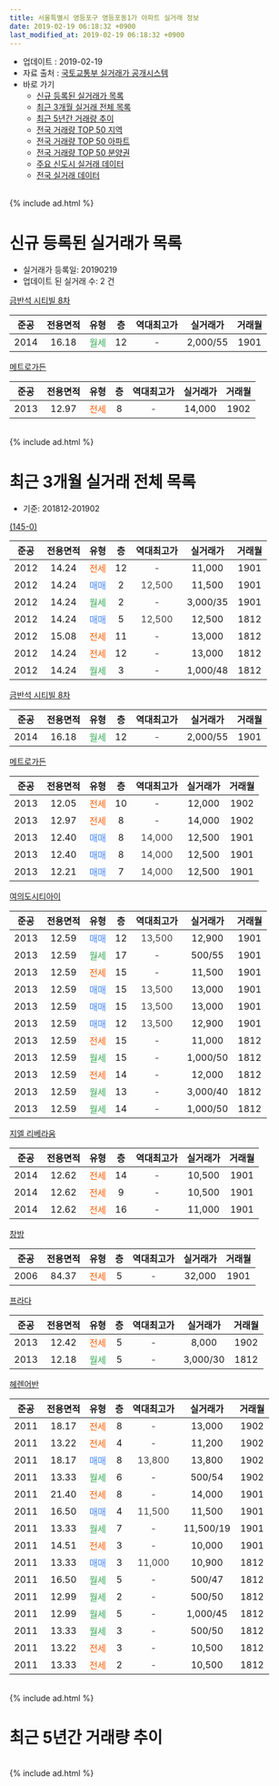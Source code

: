 ```yaml
---
title: 서울특별시 영등포구 영등포동1가 아파트 실거래 정보
date: 2019-02-19 06:18:32 +0900
last_modified_at: 2019-02-19 06:18:32 +0900
---
```


* 업데이트 : 2019-02-19
* 자료 출처 : [국토교통부 실거래가 공개시스템](http://rt.molit.go.kr)
* 바로 가기
    * [신규 등록된 실거래가 목록](#신규-등록된-실거래가-목록)
    * [최근 3개월 실거래 전체 목록](#최근-3개월-실거래-전체-목록)
    * [최근 5년간 거래량 추이](#최근-5년간-거래량-추이)
    * [전국 거래량 TOP 50 지역](https://inasie.github.io/apt-trade-info/최근-3개월-전국에서-가장-거래가-많이-발생한-지역)
    * [전국 거래량 TOP 50 아파트](https://inasie.github.io/apt-trade-info/최근-3개월-전국에서-가장-거래가-많이-발생한-아파트)
    * [전국 거래량 TOP 50 분양권](https://inasie.github.io/apt-trade-info/최근-3개월-전국에서-가장-거래가-많이-발생한-분양권)
    * [주요 신도시 실거래 데이터](https://inasie.github.io/apt-trade-info/주요-신도시)
    * [전국 실거래 데이터](https://inasie.github.io/apt-trade-info/전국)
<br>
{% include ad.html %}
<br>

# 신규 등록된 실거래가 목록
* 실거래가 등록일: 20190219
* 업데이트 된 실거래 수: 2 건


[금반석 시티빌 8차](https://search.naver.com/search.naver?query=%EC%84%9C%EC%9A%B8%ED%8A%B9%EB%B3%84%EC%8B%9C+%EC%98%81%EB%93%B1%ED%8F%AC%EA%B5%AC+%EC%98%81%EB%93%B1%ED%8F%AC%EB%8F%991%EA%B0%80+%EA%B8%88%EB%B0%98%EC%84%9D+%EC%8B%9C%ED%8B%B0%EB%B9%8C+8%EC%B0%A8)

|준공|전용면적|유형|층|역대최고가|실거래가|거래월|
|:---:|:---:|:---:|:---:|:---:|:---:|:---:|
|2014|16.18|<span style="color:#34a853">월세</span>|12|<span style="color:#444444">-</span>|2,000/55|1901|

[메트로가든](https://search.naver.com/search.naver?query=%EC%84%9C%EC%9A%B8%ED%8A%B9%EB%B3%84%EC%8B%9C+%EC%98%81%EB%93%B1%ED%8F%AC%EA%B5%AC+%EC%98%81%EB%93%B1%ED%8F%AC%EB%8F%991%EA%B0%80+%EB%A9%94%ED%8A%B8%EB%A1%9C%EA%B0%80%EB%93%A0)

|준공|전용면적|유형|층|역대최고가|실거래가|거래월|
|:---:|:---:|:---:|:---:|:---:|:---:|:---:|
|2013|12.97|<span style="color:#ff5a00">전세</span>|8|<span style="color:#444444">-</span>|14,000|1902|


<br>
{% include ad.html %}
<br>

# 최근 3개월 실거래 전체 목록
* 기준: 201812-201902


[(145-0)](https://search.naver.com/search.naver?query=%EC%84%9C%EC%9A%B8%ED%8A%B9%EB%B3%84%EC%8B%9C+%EC%98%81%EB%93%B1%ED%8F%AC%EA%B5%AC+%EC%98%81%EB%93%B1%ED%8F%AC%EB%8F%991%EA%B0%80+%28145-0%29)

|준공|전용면적|유형|층|역대최고가|실거래가|거래월|
|:---:|:---:|:---:|:---:|:---:|:---:|:---:|
|2012|14.24|<span style="color:#ff5a00">전세</span>|12|<span style="color:#444444">-</span>|11,000|1901|
|2012|14.24|<span style="color:#4285f3">매매</span>|2|<span style="color:#444444">12,500</span>|11,500|1901|
|2012|14.24|<span style="color:#34a853">월세</span>|2|<span style="color:#444444">-</span>|3,000/35|1901|
|2012|14.24|<span style="color:#4285f3">매매</span>|5|<span style="color:#444444">12,500</span>|12,500|1812|
|2012|15.08|<span style="color:#ff5a00">전세</span>|11|<span style="color:#444444">-</span>|13,000|1812|
|2012|14.24|<span style="color:#ff5a00">전세</span>|12|<span style="color:#444444">-</span>|13,000|1812|
|2012|14.24|<span style="color:#34a853">월세</span>|3|<span style="color:#444444">-</span>|1,000/48|1812|

[금반석 시티빌 8차](https://search.naver.com/search.naver?query=%EC%84%9C%EC%9A%B8%ED%8A%B9%EB%B3%84%EC%8B%9C+%EC%98%81%EB%93%B1%ED%8F%AC%EA%B5%AC+%EC%98%81%EB%93%B1%ED%8F%AC%EB%8F%991%EA%B0%80+%EA%B8%88%EB%B0%98%EC%84%9D+%EC%8B%9C%ED%8B%B0%EB%B9%8C+8%EC%B0%A8)

|준공|전용면적|유형|층|역대최고가|실거래가|거래월|
|:---:|:---:|:---:|:---:|:---:|:---:|:---:|
|2014|16.18|<span style="color:#34a853">월세</span>|12|<span style="color:#444444">-</span>|2,000/55|1901|

[메트로가든](https://search.naver.com/search.naver?query=%EC%84%9C%EC%9A%B8%ED%8A%B9%EB%B3%84%EC%8B%9C+%EC%98%81%EB%93%B1%ED%8F%AC%EA%B5%AC+%EC%98%81%EB%93%B1%ED%8F%AC%EB%8F%991%EA%B0%80+%EB%A9%94%ED%8A%B8%EB%A1%9C%EA%B0%80%EB%93%A0)

|준공|전용면적|유형|층|역대최고가|실거래가|거래월|
|:---:|:---:|:---:|:---:|:---:|:---:|:---:|
|2013|12.05|<span style="color:#ff5a00">전세</span>|10|<span style="color:#444444">-</span>|12,000|1902|
|2013|12.97|<span style="color:#ff5a00">전세</span>|8|<span style="color:#444444">-</span>|14,000|1902|
|2013|12.40|<span style="color:#4285f3">매매</span>|8|<span style="color:#444444">14,000</span>|12,500|1901|
|2013|12.40|<span style="color:#4285f3">매매</span>|8|<span style="color:#444444">14,000</span>|12,500|1901|
|2013|12.21|<span style="color:#4285f3">매매</span>|7|<span style="color:#444444">14,000</span>|12,500|1901|

[여의도시티아이](https://search.naver.com/search.naver?query=%EC%84%9C%EC%9A%B8%ED%8A%B9%EB%B3%84%EC%8B%9C+%EC%98%81%EB%93%B1%ED%8F%AC%EA%B5%AC+%EC%98%81%EB%93%B1%ED%8F%AC%EB%8F%991%EA%B0%80+%EC%97%AC%EC%9D%98%EB%8F%84%EC%8B%9C%ED%8B%B0%EC%95%84%EC%9D%B4)

|준공|전용면적|유형|층|역대최고가|실거래가|거래월|
|:---:|:---:|:---:|:---:|:---:|:---:|:---:|
|2013|12.59|<span style="color:#4285f3">매매</span>|12|<span style="color:#444444">13,500</span>|12,900|1901|
|2013|12.59|<span style="color:#34a853">월세</span>|17|<span style="color:#444444">-</span>|500/55|1901|
|2013|12.59|<span style="color:#ff5a00">전세</span>|15|<span style="color:#444444">-</span>|11,500|1901|
|2013|12.59|<span style="color:#4285f3">매매</span>|15|<span style="color:#444444">13,500</span>|13,000|1901|
|2013|12.59|<span style="color:#4285f3">매매</span>|15|<span style="color:#444444">13,500</span>|13,000|1901|
|2013|12.59|<span style="color:#4285f3">매매</span>|12|<span style="color:#444444">13,500</span>|12,900|1901|
|2013|12.59|<span style="color:#ff5a00">전세</span>|15|<span style="color:#444444">-</span>|11,000|1812|
|2013|12.59|<span style="color:#34a853">월세</span>|15|<span style="color:#444444">-</span>|1,000/50|1812|
|2013|12.59|<span style="color:#ff5a00">전세</span>|14|<span style="color:#444444">-</span>|12,000|1812|
|2013|12.59|<span style="color:#34a853">월세</span>|13|<span style="color:#444444">-</span>|3,000/40|1812|
|2013|12.59|<span style="color:#34a853">월세</span>|14|<span style="color:#444444">-</span>|1,000/50|1812|

[지엘 리베라움](https://search.naver.com/search.naver?query=%EC%84%9C%EC%9A%B8%ED%8A%B9%EB%B3%84%EC%8B%9C+%EC%98%81%EB%93%B1%ED%8F%AC%EA%B5%AC+%EC%98%81%EB%93%B1%ED%8F%AC%EB%8F%991%EA%B0%80+%EC%A7%80%EC%97%98+%EB%A6%AC%EB%B2%A0%EB%9D%BC%EC%9B%80)

|준공|전용면적|유형|층|역대최고가|실거래가|거래월|
|:---:|:---:|:---:|:---:|:---:|:---:|:---:|
|2014|12.62|<span style="color:#ff5a00">전세</span>|14|<span style="color:#444444">-</span>|10,500|1901|
|2014|12.62|<span style="color:#ff5a00">전세</span>|9|<span style="color:#444444">-</span>|10,500|1901|
|2014|12.62|<span style="color:#ff5a00">전세</span>|16|<span style="color:#444444">-</span>|11,000|1901|

[창방](https://search.naver.com/search.naver?query=%EC%84%9C%EC%9A%B8%ED%8A%B9%EB%B3%84%EC%8B%9C+%EC%98%81%EB%93%B1%ED%8F%AC%EA%B5%AC+%EC%98%81%EB%93%B1%ED%8F%AC%EB%8F%991%EA%B0%80+%EC%B0%BD%EB%B0%A9)

|준공|전용면적|유형|층|역대최고가|실거래가|거래월|
|:---:|:---:|:---:|:---:|:---:|:---:|:---:|
|2006|84.37|<span style="color:#ff5a00">전세</span>|5|<span style="color:#444444">-</span>|32,000|1901|

[프라다](https://search.naver.com/search.naver?query=%EC%84%9C%EC%9A%B8%ED%8A%B9%EB%B3%84%EC%8B%9C+%EC%98%81%EB%93%B1%ED%8F%AC%EA%B5%AC+%EC%98%81%EB%93%B1%ED%8F%AC%EB%8F%991%EA%B0%80+%ED%94%84%EB%9D%BC%EB%8B%A4)

|준공|전용면적|유형|층|역대최고가|실거래가|거래월|
|:---:|:---:|:---:|:---:|:---:|:---:|:---:|
|2013|12.42|<span style="color:#ff5a00">전세</span>|5|<span style="color:#444444">-</span>|8,000|1902|
|2013|12.18|<span style="color:#34a853">월세</span>|5|<span style="color:#444444">-</span>|3,000/30|1812|

[헤렌어반](https://search.naver.com/search.naver?query=%EC%84%9C%EC%9A%B8%ED%8A%B9%EB%B3%84%EC%8B%9C+%EC%98%81%EB%93%B1%ED%8F%AC%EA%B5%AC+%EC%98%81%EB%93%B1%ED%8F%AC%EB%8F%991%EA%B0%80+%ED%97%A4%EB%A0%8C%EC%96%B4%EB%B0%98)

|준공|전용면적|유형|층|역대최고가|실거래가|거래월|
|:---:|:---:|:---:|:---:|:---:|:---:|:---:|
|2011|18.17|<span style="color:#ff5a00">전세</span>|8|<span style="color:#444444">-</span>|13,000|1902|
|2011|13.22|<span style="color:#ff5a00">전세</span>|4|<span style="color:#444444">-</span>|11,200|1902|
|2011|18.17|<span style="color:#4285f3">매매</span>|8|<span style="color:#444444">13,800</span>|13,800|1902|
|2011|13.33|<span style="color:#34a853">월세</span>|6|<span style="color:#444444">-</span>|500/54|1902|
|2011|21.40|<span style="color:#ff5a00">전세</span>|8|<span style="color:#444444">-</span>|14,000|1901|
|2011|16.50|<span style="color:#4285f3">매매</span>|4|<span style="color:#444444">11,500</span>|11,500|1901|
|2011|13.33|<span style="color:#34a853">월세</span>|7|<span style="color:#444444">-</span>|11,500/19|1901|
|2011|14.51|<span style="color:#ff5a00">전세</span>|3|<span style="color:#444444">-</span>|10,000|1901|
|2011|13.33|<span style="color:#4285f3">매매</span>|3|<span style="color:#444444">11,000</span>|10,900|1812|
|2011|16.50|<span style="color:#34a853">월세</span>|5|<span style="color:#444444">-</span>|500/47|1812|
|2011|12.99|<span style="color:#34a853">월세</span>|2|<span style="color:#444444">-</span>|500/50|1812|
|2011|12.99|<span style="color:#34a853">월세</span>|5|<span style="color:#444444">-</span>|1,000/45|1812|
|2011|13.33|<span style="color:#34a853">월세</span>|3|<span style="color:#444444">-</span>|500/50|1812|
|2011|13.22|<span style="color:#ff5a00">전세</span>|3|<span style="color:#444444">-</span>|10,500|1812|
|2011|13.33|<span style="color:#ff5a00">전세</span>|2|<span style="color:#444444">-</span>|10,500|1812|


<br>
{% include ad.html %}
<br>

# 최근 5년간 거래량 추이


<div style="width:100%;">
    <canvas id="deal_progress" height="200"></canvas>
</div>

<script>
new Chart(document.getElementById("deal_progress"), {
    type: 'line',
    data: {
        labels: ['201402','201403','201404','201405','201406','201407','201408','201409','201410','201411','201412','201501','201502','201503','201504','201505','201506','201507','201508','201509','201510','201511','201512','201601','201602','201603','201604','201605','201606','201607','201608','201609','201610','201611','201612','201701','201702','201703','201704','201705','201706','201707','201708','201709','201710','201711','201712','201801','201802','201803','201804','201805','201806','201807','201808','201809','201810','201811','201812','201901','201902'],
        datasets: [{
            label: '매매',
            pointRadius: 1,
            data: [11, 3, 3, 0, 0, 1, 4, 4, 8, 4, 10, 2, 3, 11, 7, 5, 3, 3, 6, 1, 4, 1, 1, 1, 3, 2, 0, 7, 6, 2, 4, 2, 4, 5, 0, 5, 11, 8, 3, 14, 10, 3, 1, 4, 4, 3, 9, 8, 4, 3, 6, 4, 2, 4, 12, 3, 5, 4, 2, 9, 1],
            borderColor: "rgba(255, 201, 14, 1)",
            backgroundColor: "rgba(255, 201, 14, 0.5)",
            fill: false,
            lineTension: 0
        },{
            label: '전월세',
            pointRadius: 1,
            data: [28, 17, 15, 12, 15, 13, 13, 13, 7, 6, 14, 21, 15, 15, 9, 9, 8, 13, 10, 7, 11, 4, 10, 12, 9, 10, 5, 3, 4, 5, 3, 2, 5, 2, 5, 9, 11, 6, 9, 4, 7, 7, 11, 10, 7, 10, 11, 8, 20, 14, 11, 15, 11, 11, 17, 5, 12, 14, 15, 12, 6],
            borderColor: "rgba(0, 141, 185, 1)",
            backgroundColor: "rgba(0, 141, 185, 0.5)",
            fill: false,
            lineTension: 0
        }
        ]
    },
    options: {
        responsive: true,
        title: {
            display: false
        },
        tooltips: {
            mode: 'index',
            intersect: false
        },
        hover: {
            mode: 'nearest',
            intersect: true
        },
        scales: {
            xAxes: [{
                display: true,
                scaleLabel: {
                    display: true,
                    labelString: '년/월'
                }
            }],
            yAxes: [{
                display: true,
                ticks: {
                    suggestedMin: 0,
                },
                scaleLabel: {
                    display: true,
                    labelString: '실거래 수'
                }
            }]
        }
    }
});

</script>


<br>
{% include ad.html %}
<br>

